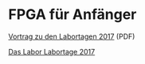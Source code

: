 # FPGA für Anfänger

[Vortrag zu den Labortagen 2017](https://github.com/mongoq/FPGA_fuer_Anfaenger/raw/master/Labortage_2017_Vortrag.pdf) (PDF)

[Das Labor Labortage 2017](https://wiki.das-labor.org/w/Labortage_2017)
